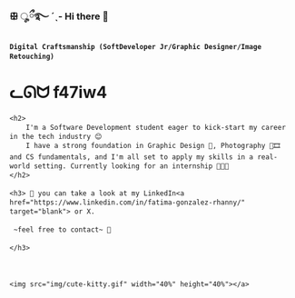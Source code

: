 ### ꕥ ೄྀ࿐ ˊˎ- Hi there 🌱  

**`Digital Craftsmanship (SoftDeveloper Jr/Graphic Designer/Image Retouching)`**

# ᓚᘏᗢ    f47iw4




<body>

    <h2>
        I'm a Software Development student eager to kick-start my career in the tech industry 😊
        I have a strong foundation in Graphic Design 🎨, Photography 📸🎞 and CS fundamentals, and I'm all set to apply my skills in a real-world setting. Currently looking for an internship 👩🏽‍💻
    </h2>

    <h3> 🌱 you can take a look at my LinkedIn<a href="https://www.linkedin.com/in/fatima-gonzalez-rhanny/" target="blank"> or X.
    
     ~feel free to contact~ 🌱 
    
    </h3>



    <img src="img/cute-kitty.gif" width="40%" height="40%"></a>

</body>


 
                
